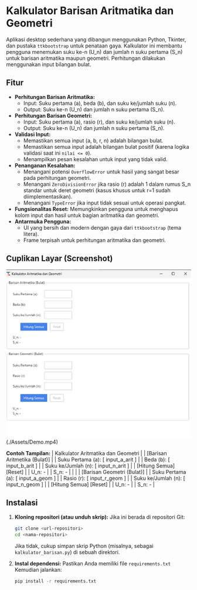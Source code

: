 # Kalkulator Barisan Aritmatika dan Geometri

Aplikasi desktop sederhana yang dibangun menggunakan Python, Tkinter, dan pustaka `ttkbootstrap` untuk penataan gaya. Kalkulator ini membantu pengguna menemukan suku ke-n (U_n) dan jumlah n suku pertama (S_n) untuk barisan aritmatika maupun geometri. Perhitungan dilakukan menggunakan input bilangan bulat.

## Fitur

*   **Perhitungan Barisan Aritmatika:**
    *   Input: Suku pertama (a), beda (b), dan suku ke/jumlah suku (n).
    *   Output: Suku ke-n (U_n) dan jumlah n suku pertama (S_n).
*   **Perhitungan Barisan Geometri:**
    *   Input: Suku pertama (a), rasio (r), dan suku ke/jumlah suku (n).
    *   Output: Suku ke-n (U_n) dan jumlah n suku pertama (S_n).
*   **Validasi Input:**
    *   Memastikan semua input (a, b, r, n) adalah bilangan bulat.
    *   Memastikan semua input adalah bilangan bulat positif (karena logika validasi saat ini `nilai <= 0`).
    *   Menampilkan pesan kesalahan untuk input yang tidak valid.
*   **Penanganan Kesalahan:**
    *   Menangani potensi `OverflowError` untuk hasil yang sangat besar pada perhitungan geometri.
    *   Menangani `ZeroDivisionError` jika rasio (r) adalah 1 dalam rumus S_n standar untuk deret geometri (kasus khusus untuk r=1 sudah diimplementasikan).
    *   Menangani `TypeError` jika input tidak sesuai untuk operasi pangkat.
*   **Fungsionalitas Reset:** Memungkinkan pengguna untuk menghapus kolom input dan hasil untuk bagian aritmatika dan geometri.
*   **Antarmuka Pengguna:**
    *   UI yang bersih dan modern dengan gaya dari `ttkbootstrap` (tema litera).
    *   Frame terpisah untuk perhitungan aritmatika dan geometri.

## Cuplikan Layar (Screenshot)

![My Application Screenshot](./Assets/screenshot.png)
(./Assets/Demo.mp4)

**Contoh Tampilan:**
| Kalkulator Aritmatika dan Geometri |
| [Barisan Aritmetika (Bulat)] |
| Suku Pertama (a): [ input_a_arit ] |
| Beda (b): [ input_b_arit ] |
| Suku ke/Jumlah (n): [ input_n_arit ] |
| [Hitung Semua] [Reset] |
| U_n: - |
| S_n: - |
| |
| [Barisan Geometri (Bulat)] |
| Suku Pertama (a): [ input_a_geom ] |
| Rasio (r): [ input_r_geom ] |
| Suku ke/Jumlah (n): [ input_n_geom ] |
| [Hitung Semua] [Reset] |
| U_n: - |
| S_n: - |

## Instalasi

1.  **Kloning repositori (atau unduh skrip):**
    Jika ini berada di repositori Git:
    ```bash
    git clone <url-repositori>
    cd <nama-repositori>
    ```
    Jika tidak, cukup simpan skrip Python (misalnya, sebagai `kalkulator_barisan.py`) di sebuah direktori.

2.  **Instal dependensi:**
    Pastikan Anda memiliki file `requirements.txt`
    Kemudian jalankan:
    ```bash
    pip install -r requirements.txt
    ```
